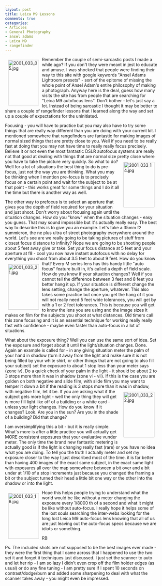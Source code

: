 ```yaml
---
layout: post
title: Leica M9 Lessons
comments: true
categories:
- Articles
- General Photography
- ansel adams
- Leica M9
- rangefinder
---
```

<a rel="lightbox" href="/wp-content/uploads/2009/09/2001_033_05.jpg"><img title="2001_033_05.jpg" src="/wp-content/uploads/2009/09/.thumbs/.2001_033_05.jpg" border="0" alt="2001_033_05.jpg" hspace="10" vspace="10" width="102" height="150" align="left" /></a>Remember the couple of semi-sarcastic posts I made a while ago? If you don't they were meant in jest to educate and amuse. I was shocked that people were finding their way to this site with google keywords "Ansel Adams Lightroom presets" - sort of the epitome of missing the whole point of Ansel Adam's entire philosophy of making a photograph. Anyway here is the deal, guess how many visits the site has from people that are searching for "Leica M9 autofocus lens". Don't bother - let's just say a lot. Instead of being sarcastic I thought it may be better to share a couple of rangefinder lessons that I learned along the way and set up a couple of expectations for the uninitiated.

Focusing - you will have to practice but you may also have to try some things that are really way different than you are doing with your current kit. I mentioned somewhere that rangefinders are fantastic for making images of normal sized things that are pretty close to you. Well if you need to be really fast at doing that you may not have time to really really focus precisely. Believe it or not even the most fantastic DSLR autofocus systems are really not that good at dealing with things that are normal size pretty close where you have to take the picture very quickly. <a rel="lightbox" href="/wp-content/uploads/2009/09/2001_033_14.jpg"><img title="2001_033_14.jpg" src="/wp-content/uploads/2009/09/.thumbs/.2001_033_14.jpg" border="0" alt="2001_033_14.jpg" hspace="10" vspace="10" width="102" height="150" align="right" /></a>So what to do? Well for a lot of situations the best thing to do is pre-focus, just not the way you are thinking. What you may be thinking when I mention pre-focus is to precisely focus on a certain point and wait for the subject to be at that point - this works great for some things and I do it all the time but there is another way as well.

The other way to prefocus is to select an aperture that gives you the depth of field required for your situation and just shoot. Don't worry about focusing again until the situation changes. How do you "know" when the situation changes - easy you guess. That may sound impossible but it's actually really easy. The best way to describe this is to give you an example. Let's take a 35mm f2 summicron, the ne plus ultra of street photography everywhere around the world. Let's see are we really going to be taking pictures of stuff from closest focus distance to infinity? Nope we are going to be shooting people about 5 feet away give or take. Set your focus distance at 5 feet and your aperture at f8 - cool you now have instant autofocus with no delay for everything you shoot from about 3.5 feet to about 9 feet. How do you know that? <a rel="lightbox" href="/wp-content/uploads/2009/09/2001_033_21.jpg"><img title="2001_033_21.jpg" src="/wp-content/uploads/2009/09/.thumbs/.2001_033_21.jpg" border="0" alt="2001_033_21.jpg" hspace="10" vspace="10" width="102" height="150" align="left" /></a>Every M series lens has this handy little "auto focus" feature built in, it's called a depth of field scale. How do you know if your situation changes? Well if you cannot tell the difference between 3 feet and 8 feet you better hang it up. If your situation is different change the lens setting, change the aperture, whatever. This also takes some practice but once you get the hang of it you will not really need 5 feet wide tolerances, you will get by with a 1 or 2 feet tolerances. This is because you will get to know the lens you are using and the image sizes it makes on film for the subjects you shoot at what distances. Old timers call this zone focusing and it is an essential technique for working really really fast with confidence - maybe even faster than auto-focus in a lot of situations.

What about the exposure thing? Well you can use the same sort of idea. Set the exposure and forget about it until the light/situation changes. Done. Again an example is called for - in any giving situation meter the palm of your hand in shadow (turn it away from the light and make sure it is not being filled by your white shirt, or other things that are not going to also fill your subject) set the exposure to about 1 stop less than your meter says (zone iv). Do a quick check of your palm in the light - it should be about 2 to 3 stops more than it was in shadow (zone vi - vii). If this is the case you are golden on both negative and slide film, with slide film you may want to temper it down a bit if the reading is 3 stops more than it was in shadow, with negative film, let it be.<a rel="lightbox" href="/wp-content/uploads/2009/09/2001_033_22.jpg"><img title="2001_033_22.jpg" src="/wp-content/uploads/2009/09/.thumbs/.2001_033_22.jpg" border="0" alt="2001_033_22.jpg" hspace="10" vspace="10" width="102" height="150" align="right" /></a> If you are asking what if the subject gets more light - well the only thing they will get is more fill light like off of a building or a white card - unless your light changes. How do you know if it changes? Look. Are you in the sun? Are you in the shade of a building? Did that change?

I am oversimplifying this a bit - but it is really simple. What's more is after a little practice you will actually get MORE consistent exposures that your evaluative vunder meter. The only time the brand new fantastic metering is actually good is if the light is changing really fast (rare) or you have no idea what you are doing. To tell you the truth I actually meter and set my exposure closer to the way I just described most of the time. it is far better than having 400 images of the exact same subject, in the exact same light with exposures all over the map somewhere between a bit over and a bit under at 1/10 of a stop increments just because you changed the framing a bit or the subject turned their head a little bit one way or the other into the shadow or into the light.

<a rel="lightbox" href="/wp-content/uploads/2009/09/2001_033_19.jpg"><img title="2001_033_19.jpg" src="/wp-content/uploads/2009/09/.thumbs/.2001_033_19.jpg" border="0" alt="2001_033_19.jpg" hspace="10" vspace="10" width="102" height="150" align="left" /></a>Hope this helps people trying to understand what the world would be like without a meter changing the exposure every 1/8000 th of a second and what it might be like without auto-focus. I really hope it helps some of the lost souls searching the inter-webs looking for the long lost Leica M9 auto-focus lens knowing that all of us are just leaving out the auto-focus specs because we are idiots or something.

RB

Ps. The included shots are not supposed to be the best images ever made - they were the first thing that I came across that I happened to use the two set it and forget it techniques just discussed. I just set the scanner to auto and let her rip - I am so lazy I didn't even crop off the film holder edges (as usual) or do any fine tuning - I am pretty sure if I spent 10 seconds on contrast/dodge/burn and added some sharpening to deal with what the scanner takes away - you might even be impressed.